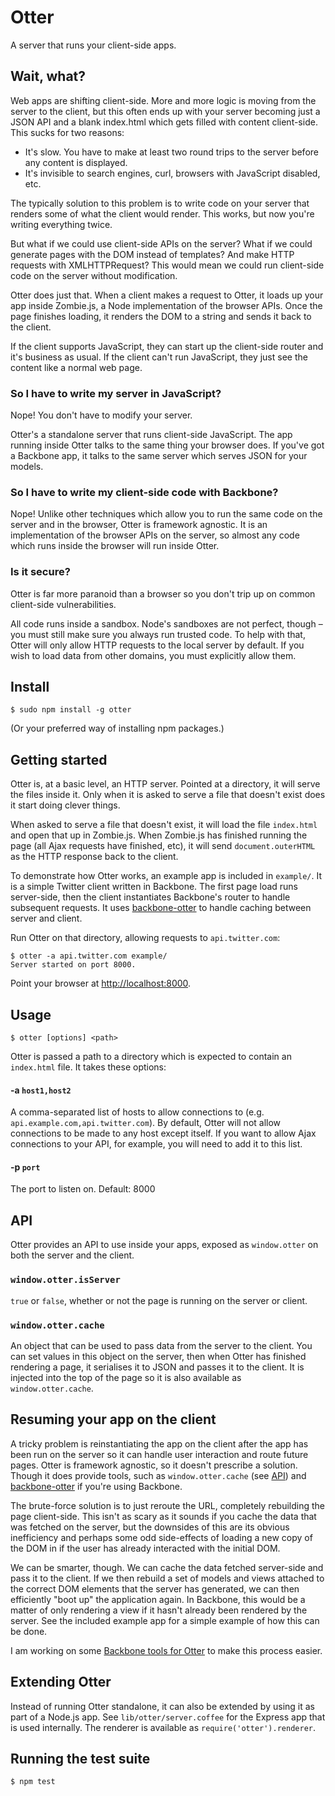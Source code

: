 Otter
=====

A server that runs your client-side apps.

Wait, what?
-----------

Web apps are shifting client-side. More and more logic is moving from the server to the client, but this often ends up with your server becoming just a JSON API and a blank index.html which gets filled with content client-side. This sucks for two reasons:

 - It's slow. You have to make at least two round trips to the server before any content is displayed.
 - It's invisible to search engines, curl, browsers with JavaScript disabled, etc.

The typically solution to this problem is to write code on your server that renders some of what the client would render. This works, but now you're writing everything twice.

But what if we could use client-side APIs on the server? What if we could generate pages with the DOM instead of templates? And make HTTP requests with XMLHTTPRequest? This would mean we could run client-side code on the server without modification.

Otter does just that. When a client makes a request to Otter, it loads up your app inside Zombie.js, a Node implementation of the browser APIs. Once the page finishes loading, it renders the DOM to a string and sends it back to the client.

If the client supports JavaScript, they can start up the client-side router and it's business as usual. If the client can't run JavaScript, they just see the content like a normal web page.

### So I have to write my server in JavaScript?

Nope! You don't have to modify your server.

Otter's a standalone server that runs client-side JavaScript. The app running inside Otter talks to the same thing your browser does. If you've got a Backbone app, it talks to the same server which serves JSON for your models.

### So I have to write my client-side code with Backbone?

Nope! Unlike other techniques which allow you to run the same code on the server and in the browser, Otter is framework agnostic. It is an implementation of the browser APIs on the server, so almost any code which runs inside the browser will run inside Otter.

### Is it secure?

Otter is far more paranoid than a browser so you don't trip up on common client-side vulnerabilities. 

All code runs inside a sandbox. Node's sandboxes are not perfect, though – you must still make sure you always run trusted code. To help with that, Otter will only allow HTTP requests to the local server by default. If you wish to load data from other domains, you must explicitly allow them.

Install
-------

    $ sudo npm install -g otter

(Or your preferred way of installing npm packages.)

Getting started
---------------

Otter is, at a basic level, an HTTP server. Pointed at a directory, it will serve the files inside it. Only when it is asked to serve a file that doesn't exist does it start doing clever things.

When asked to serve a file that doesn't exist, it will load the file `index.html` and open that up in Zombie.js. When Zombie.js has finished running the page (all Ajax requests have finished, etc), it will send `document.outerHTML` as the HTTP response back to the client.

To demonstrate how Otter works, an example app is included in `example/`. It is a simple Twitter client written in Backbone. The first page load runs server-side, then the client instantiates Backbone's router to handle subsequent requests. It uses [backbone-otter](https://github.com/bfirsh/backbone-otter) to handle caching between server and client.

Run Otter on that directory, allowing requests to `api.twitter.com`:

    $ otter -a api.twitter.com example/
    Server started on port 8000.

Point your browser at [http://localhost:8000](http://localhost:8000).

Usage
-----

    $ otter [options] <path>

Otter is passed a path to a directory which is expected to contain an `index.html` file. It takes these options:

#### -a `host1,host2`

A comma-separated list of hosts to allow connections to (e.g. `api.example.com,api.twitter.com`). By default, Otter will not allow connections to be made to any host except itself. If you want to allow Ajax connections to your API, for example, you will need to add it to this list.

#### -p `port`

The port to listen on. Default: 8000

API
---

Otter provides an API to use inside your apps, exposed as `window.otter` on both the server and the client.

### `window.otter.isServer`

`true` or `false`, whether or not the page is running on the server or client.

### `window.otter.cache`

An object that can be used to pass data from the server to the client. You can set values in this object on the server, then when Otter has finished rendering a page, it serialises it to JSON and passes it to the client. It is injected into the top of the page so it is also available as `window.otter.cache`.


Resuming your app on the client
-------------------------------

A tricky problem is reinstantiating the app on the client after the app has been run on the server so it can handle user interaction and route future pages. Otter is framework agnostic, so it doesn't prescribe a solution. Though it does provide tools, such as `window.otter.cache` (see [API](#api)) and [backbone-otter](http://github.com/bfirsh/backbone-otter) if you're using Backbone.

The brute-force solution is to just reroute the URL, completely rebuilding the page client-side. This isn't as scary as it sounds if you cache the data that was fetched on the server, but the downsides of this are its obvious inefficiency and perhaps some odd side-effects of loading a new copy of the DOM in if the user has already interacted with the initial DOM.

We can be smarter, though. We can cache the data fetched server-side and pass it to the client. If we then rebuild a set of models and views attached to the correct DOM elements that the server has generated, we can then efficiently "boot up" the application again. In Backbone, this would be a matter of only rendering a view if it hasn't already been rendered by the server. See the included example app for a simple example of how this can be done.

I am working on some [Backbone tools for Otter](https://github.com/bfirsh/backbone-otter) to make this process easier.

Extending Otter
---------------

Instead of running Otter standalone, it can also be extended by using it as part of a Node.js app. See `lib/otter/server.coffee` for the Express app that is used internally. The renderer is available as `require('otter').renderer`.


Running the test suite
----------------------

    $ npm test



